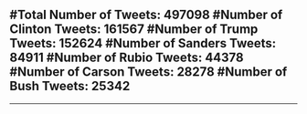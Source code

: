 #Total Number of Tweets: 497098 
#Number of Clinton Tweets: 161567
#Number of Trump Tweets: 152624
#Number of Sanders Tweets: 84911
#Number of Rubio Tweets: 44378
#Number of Carson Tweets: 28278
#Number of Bush Tweets: 25342
---
---
